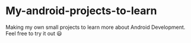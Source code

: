 # My-android-projects-to-learn
Making my own small projects to learn more about Android Development. Feel free to try it out 😃
